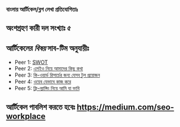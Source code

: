 ### বাংলায় **আর্টিকেল/ব্লগ** লেখা প্রতিযোগিতাঃ

## অংশগ্রহণ কারী দল সংখ্যাঃ ৫

## আর্টিকেলের _বিষয়_ সাব-টিম অনুযায়ীঃ 

- Peer 1: [SWOT](https://en.wikipedia.org/wiki/SWOT_analysis)
- Peer 2: [এসইও নিয়ে আমাদের কিছু কথা](https://en.wikipedia.org/wiki/Search_engine_optimization)
- Peer 3: [কি-ওয়ার্ড রিসার্চের জন্য যেসব টুল প্রয়োজন](http://tools.seobook.com/keyword-tools/)
- Peer 4: [ওয়েব যেভাবে কাজ করে](https://developer.mozilla.org/en-US/docs/Learn/Getting_started_with_the_web/How_the_Web_works)
- Peer 5: [ফ্রি-ল্যান্সিং নিয়ে আমি যা ভাবি](https://www.theguardian.com/money/2011/aug/05/how-to-become-successful-freelance)


## আর্টিকেল পাবলিশ করতে হবেঃ https://medium.com/seo-workplace
